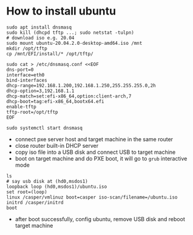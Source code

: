 # How to install ubuntu

```
sudo apt install dnsmasq
sudo kill (dhcpd tftp ...; sudo netstat -tulpn)
# download iso e.g. 20.04
sudo mount ubuntu-20.04.2.0-desktop-amd64.iso /mnt
mkdir /opt/tftp
cp /mnt/EFI/install/* /opt/tftp/

sudo cat > /etc/dnsmasq.conf <<EOF
dns-port=0
interface=eth0
bind-interfaces
dhcp-range=192.168.1.200,192.168.1.250,255.255.255.0,2h
dhcp-option=3,192.168.1.1
dhcp-match=set:efi-x86_64,option:client-arch,7
dhcp-boot=tag:efi-x86_64,bootx64.efi
enable-tftp
tftp-root=/opt/tftp
EOF

sudo systemctl start dnsmasq
```

- connect pxe server host and target machine in the same router
- close router built-in DHCP server
- copy iso file into a USB disk and connect USB to target machine
- boot on target machine and do PXE boot, it will go to `grub` interactive mode

```
ls
# say usb disk at (hd0,msdos1)
loopback loop (hd0,msdos1)/ubuntu.iso
set root=(loop)
linux /casper/vmlinuz boot=casper iso-scan/filename=/ubuntu.iso
initrd /casper/initrd
boot
```

- after boot successfully, config ubuntu, remove USB disk and reboot target machine
